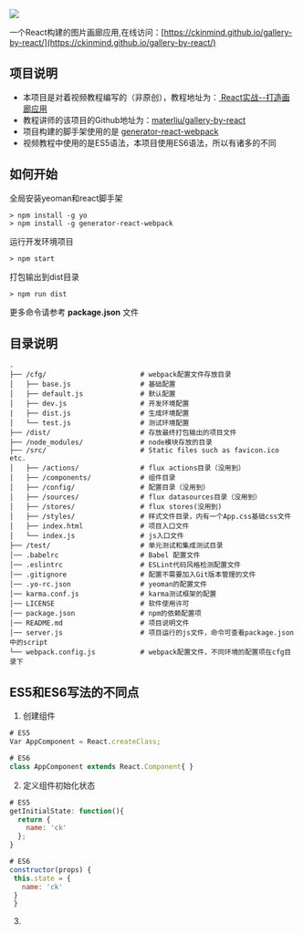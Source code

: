 ![](http://i.imgur.com/PVELbIQ.png)

一个React构建的图片画廊应用,在线访问：[https://ckinmind.github.io/gallery-by-react/](https://ckinmind.github.io/gallery-by-react/)

## 项目说明
- 本项目是对着视频教程编写的（非原创），教程地址为：[ React实战--打造画廊应用](http://www.imooc.com/learn/507)
- 教程讲师的该项目的Github地址为：[materliu/gallery-by-react](https://github.com/materliu/gallery-by-react)
- 项目构建的脚手架使用的是 [generator-react-webpack](https://github.com/react-webpack-generators/generator-react-webpack)
- 视频教程中使用的是ES5语法，本项目使用ES6语法，所以有诸多的不同

## 如何开始
全局安装yeoman和react脚手架
```
> npm install -g yo
> npm install -g generator-react-webpack 
```
运行开发环境项目
```
> npm start
```
打包输出到dist目录
```
> npm run dist
```
更多命令请参考 **package.json** 文件

## 目录说明
```shell
.
├── /cfg/                       # webpack配置文件存放目录
│   ├── base.js                 # 基础配置
│   ├── default.js              # 默认配置
│   ├── dev.js                  # 开发环境配置
|   ├── dist.js                 # 生成环境配置
│   └── test.js                 # 测试环境配置
├── /dist/                      # 存放最终打包输出的项目文件
├── /node_modules/              # node模块存放的目录
├── /src/                       # Static files such as favicon.ico etc.
│   ├── /actions/               # flux actions目录（没用到）
│   ├── /components/            # 组件目录
│   ├── /config/                # 配置目录（没用到）
│   ├── /sources/               # flux datasources目录（没用到）
│   ├── /stores/                # flux stores(没用到)
│   ├── /styles/                # 样式文件目录，内有一个App.css基础css文件
│   ├── index.html              # 项目入口文件
│   └── index.js                # js入口文件
├── /test/                      # 单元测试和集成测试目录
│── .babelrc                    # Babel 配置文件
│── .eslintrc                   # ESLint代码风格检测配置文件
│── .gitignore                  # 配置不需要加入Git版本管理的文件
│── .yo-rc.json                 # yeoman的配置文件
│── karma.conf.js               # karma测试框架的配置
│── LICENSE                     # 软件使用许可
│── package.json                # npm的依赖配置项
│── README.md                   # 项目说明文件
│── server.js                   # 项目运行的js文件，命令可查看package.json中的script
└── webpack.config.js           # webpack配置文件，不同环境的配置项在cfg目录下
```

## ES5和ES6写法的不同点
1. 创建组件
```js
# ES5
Var AppComponent = React.createClass;

# ES6
class AppComponent extends React.Component{ }
```
2. 定义组件初始化状态
```js
# ES5
getInitialState: function(){
  return {
    name: 'ck'
  };
}

# ES6
constructor(props) {
 this.state = {
   name: 'ck'
 }
 }
```
3. 